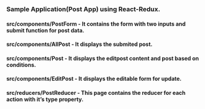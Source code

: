 
### Sample Application(Post App) using React-Redux.

#### src/components/PostForm - It contains the form with two inputs and submit function for post data.

#### src/components/AllPost - It displays the submited post.

#### src/components/Post - It displays the editpost content and post based on conditions.

#### src/components/EditPost - It displays the editable form for update.

#### src/reducers/PostReducer - This page contains the reducer for each action with it’s type property. 
